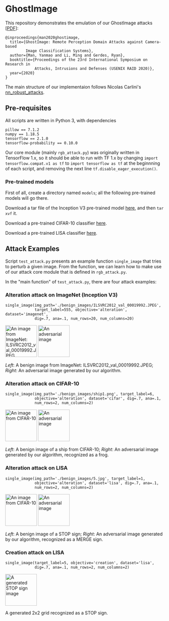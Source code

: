 # GhostImage

This repository demonstrates the emulation of our
GhostImage attacks [[PDF](http://u.arizona.edu/~yman/papers/ghostimage_raid20.pdf)]:

```
@inproceedings{man2020ghostimage,
  title={GhostImage: Remote Perception Domain Attacks against Camera-based
         Image Classification Systems},
  author={Man, Yanmao and Li, Ming and Gerdes, Ryan},
  booktitle={Proceedings of the 23rd International Symposium on Research in
             Attacks, Intrusions and Defenses (USENIX RAID 2020)},
  year={2020}
}
```

The main structure of our implementaion follows Nicolas Carlini's
[nn_robust_attacks](https://github.com/carlini/nn_robust_attacks).

## Pre-requisites

All scripts are written in Python 3, with dependencies
```
pillow == 7.1.2
numpy == 1.18.5
tensorflow == 2.1.0
tensorflow-probability == 0.10.0
```

Our core module (mainly `rgb_attack.py`) was originally written in TensorFlow
1.x, so it should be able to run with TF 1.x by changing `import
tensorflow.compat.v1 as tf` to `import tensorflow as tf` at the beginnning of
each script, and removing the next line `tf.disable_eager_execution()`.

### Pre-trained models

First of all, create a directory named `models`; all the following pre-trained
models will go there.

Download a tar file of the Inception V3 pre-trained model
[here](https://storage.googleapis.com/download.tensorflow.org/models/inception_v3_2016_08_28_frozen.pb.tar.gz),
and then `tar xvf` it.

Download a pre-trained CIFAR-10 classifier
[here](http://www2.engr.arizona.edu/~yman/ghostimage/models/cifar).

Download a pre-trained LISA classifier
[here](http://www2.engr.arizona.edu/~yman/ghostimage/models/lisa).

## Attack Examples

Script `test_attack.py` presents an example function `single_image` that tries
to perturb a given image. From the function, we can learn how to make use of
our attack core module that is defined in `rgb_attack.py`.

In the "main function" of `test_attack.py`, there are four attack examples:

### Alteration attack on ImageNet (Inception V3)

```
single_image(img_path='./benign_images/ILSVRC2012_val_00019992.JPEG',
             target_label=555, objective='alteration', dataset='imagenet',
             dig=.7, ana=.1, num_rows=20, num_columns=20)
```

<img title="An image from ImageNet: ILSVRC2012_val_00019992.JPEG"
src="https://www2.engr.arizona.edu/~yman/ghostimage/benign_images/ILSVRC2012_val_00019992.JPEG"
width="100"/> <img title="An adversarial image"
src="https://www2.engr.arizona.edu/~yman/ghostimage/adv_images/569-555-7-1.png"
width="100"/>

*Left*: A benign image from ImageNet: ILSVRC2012_val_00019992.JPEG;
*Right*: An adversarial image generated by our algorithm.

### Alteration attack on CIFAR-10

```
single_image(img_path='./benign_images/ship1.png', target_label=6,
             objective='alteration', dataset='cifar', dig=.7, ana=.1,
             num_rows=2, num_columns=2)

```

<img title="An image from CIFAR-10"
src="https://www2.engr.arizona.edu/~yman/ghostimage/benign_images/ship1.png"
width="100"/> <img title="An adversarial image"
src="https://www2.engr.arizona.edu/~yman/ghostimage/adv_images/8-6-7-1.png"
width="100"/>

*Left*: A benign image of a ship from CIFAR-10;
*Right*: An adversarial image generated by our algorithm, recognized as a frog.

### Alteration attack on LISA

```
single_image(img_path='./benign_images/5.jpg', target_label=1,
             objective='alteration', dataset='lisa', dig=.7, ana=.1,
             num_rows=2, num_columns=2)

```

<img title="An image from CIFAR-10"
src="https://www2.engr.arizona.edu/~yman/ghostimage/benign_images/5.jpg"
width="100"/> <img title="An adversarial image"
src="https://www2.engr.arizona.edu/~yman/ghostimage/adv_images/stop-merge-7-1.png"
width="100"/>

*Left*: A benign image of a STOP sign;
*Right*: An adversarial image generated by our algorithm, recognized as a MERGE sign.

### Creation attack on LISA

```
single_image(target_label=5, objective='creation', dataset='lisa',
             dig=.7, ana=.1, num_rows=2, num_columns=2)
```

<img title="A generated STOP sign image"
src="https://www2.engr.arizona.edu/~yman/ghostimage/adv_images/stop-7-1.png"
width="100"/>

A generated 2x2 grid recognized as a STOP sign.
